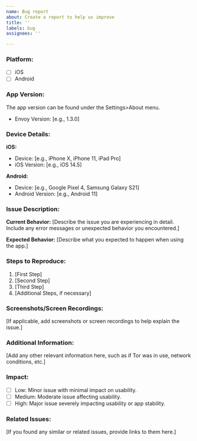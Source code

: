 ```yaml
---
name: Bug report
about: Create a report to help us improve
title: ''
labels: bug
assignees: ''

---
```


### **Platform:**

- [ ]  iOS
- [ ]  Android

### **App Version:**

The app version can be found under the Settings>About menu.

- Envoy Version: [e.g., 1.3.0]

### **Device Details:**

**iOS:**

- Device: [e.g., iPhone X, iPhone 11, iPad Pro]
- iOS Version: [e.g., iOS 14.5]

**Android:**

- Device: [e.g., Google Pixel 4, Samsung Galaxy S21]
- Android Version: [e.g., Android 11]

### **Issue Description:**

**Current Behavior:**
[Describe the issue you are experiencing in detail. Include any error messages or unexpected behavior you encountered.]

**Expected Behavior:**
[Describe what you expected to happen when using the app.]

### **Steps to Reproduce:**

1. [First Step]
2. [Second Step]
3. [Third Step]
4. [Additional Steps, if necessary]

### **Screenshots/Screen Recordings:**

[If applicable, add screenshots or screen recordings to help explain the issue.]

### **Additional Information:**

[Add any other relevant information here, such as if Tor was in use, network conditions, etc.]

### **Impact:**

- [ ]  Low: Minor issue with minimal impact on usability.
- [ ]  Medium: Moderate issue affecting usability.
- [ ]  High: Major issue severely impacting usability or app stability.

### **Related Issues:**

[If you found any similar or related issues, provide links to them here.]
